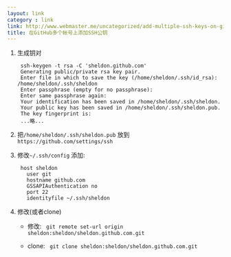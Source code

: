 ```yaml
---
layout: link
category : link
link: http://www.webmaster.me/uncategorized/add-multiple-ssh-keys-on-github.html
title: 在GitHub多个帐号上添加SSH公钥
---
```


1. 生成钥对

        ssh-keygen -t rsa -C 'sheldon.github.com'
        Generating public/private rsa key pair.
        Enter file in which to save the key (/home/sheldon/.ssh/id_rsa): /home/sheldon/.ssh/sheldon
        Enter passphrase (empty for no passphrase): 
        Enter same passphrase again: 
        Your identification has been saved in /home/sheldon/.ssh/sheldon.
        Your public key has been saved in /home/sheldon/.ssh/sheldon.pub.
        The key fingerprint is:
        ...略...

2. 把`/home/sheldon/.ssh/sheldon.pub` 放到 `https://github.com/settings/ssh`

3. 修改`~/.ssh/config` 添加:

        host sheldon
          user git 
          hostname github.com
          GSSAPIAuthentication no
          port 22
          identityfile ~/.ssh/sheldon

4. 修改(或者clone)

   * 修改: ` git remote set-url origin sheldon:sheldon/sheldon.github.com.git`

   * clone: ` git clone sheldon:sheldon/sheldon.github.com.git`
